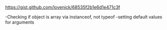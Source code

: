 https://gist.github.com/lovenick/68535f2b1e6d1e471c3f

-Checking if object is array via instanceof, not typeof
-setting default values for arguments